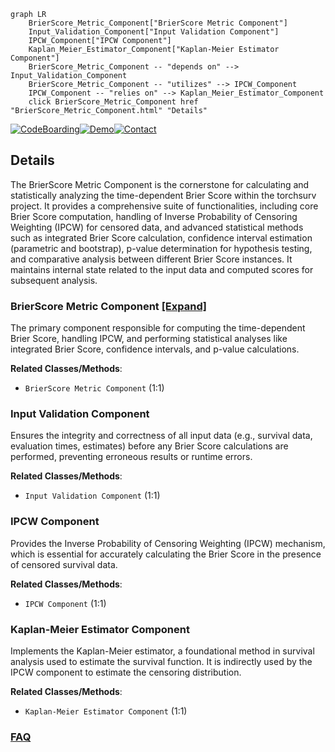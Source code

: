 ```mermaid
graph LR
    BrierScore_Metric_Component["BrierScore Metric Component"]
    Input_Validation_Component["Input Validation Component"]
    IPCW_Component["IPCW Component"]
    Kaplan_Meier_Estimator_Component["Kaplan-Meier Estimator Component"]
    BrierScore_Metric_Component -- "depends on" --> Input_Validation_Component
    BrierScore_Metric_Component -- "utilizes" --> IPCW_Component
    IPCW_Component -- "relies on" --> Kaplan_Meier_Estimator_Component
    click BrierScore_Metric_Component href "BrierScore_Metric_Component.html" "Details"
```

[![CodeBoarding](https://img.shields.io/badge/Generated%20by-CodeBoarding-9cf?style=flat-square)](https://github.com/CodeBoarding/GeneratedOnBoardings)[![Demo](https://img.shields.io/badge/Try%20our-Demo-blue?style=flat-square)](https://www.codeboarding.org/demo)[![Contact](https://img.shields.io/badge/Contact%20us%20-%20contact@codeboarding.org-lightgrey?style=flat-square)](mailto:contact@codeboarding.org)

## Details

The BrierScore Metric Component is the cornerstone for calculating and statistically analyzing the time-dependent Brier Score within the torchsurv project. It provides a comprehensive suite of functionalities, including core Brier Score computation, handling of Inverse Probability of Censoring Weighting (IPCW) for censored data, and advanced statistical methods such as integrated Brier Score calculation, confidence interval estimation (parametric and bootstrap), p-value determination for hypothesis testing, and comparative analysis between different Brier Score instances. It maintains internal state related to the input data and computed scores for subsequent analysis.

### BrierScore Metric Component [[Expand]](./BrierScore_Metric_Component.md)
The primary component responsible for computing the time-dependent Brier Score, handling IPCW, and performing statistical analyses like integrated Brier Score, confidence intervals, and p-value calculations.


**Related Classes/Methods**:

- `BrierScore Metric Component` (1:1)


### Input Validation Component
Ensures the integrity and correctness of all input data (e.g., survival data, evaluation times, estimates) before any Brier Score calculations are performed, preventing erroneous results or runtime errors.


**Related Classes/Methods**:

- `Input Validation Component` (1:1)


### IPCW Component
Provides the Inverse Probability of Censoring Weighting (IPCW) mechanism, which is essential for accurately calculating the Brier Score in the presence of censored survival data.


**Related Classes/Methods**:

- `IPCW Component` (1:1)


### Kaplan-Meier Estimator Component
Implements the Kaplan-Meier estimator, a foundational method in survival analysis used to estimate the survival function. It is indirectly used by the IPCW component to estimate the censoring distribution.


**Related Classes/Methods**:

- `Kaplan-Meier Estimator Component` (1:1)




### [FAQ](https://github.com/CodeBoarding/GeneratedOnBoardings/tree/main?tab=readme-ov-file#faq)